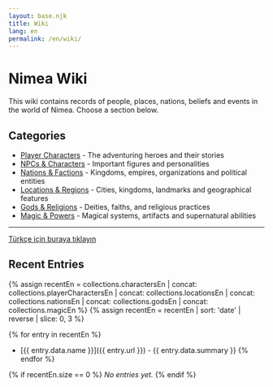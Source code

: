 ```yaml
---
layout: base.njk
title: Wiki
lang: en
permalink: /en/wiki/
---
```


# Nimea Wiki

This wiki contains records of people, places, nations, beliefs and events in the world of Nimea. Choose a section below.

## Categories

* [Player Characters](/en/wiki/player-characters/) - The adventuring heroes and their stories
* [NPCs & Characters](/en/wiki/characters/) - Important figures and personalities
* [Nations & Factions](/en/wiki/nations-factions/) - Kingdoms, empires, organizations and political entities
* [Locations & Regions](/en/wiki/locations-regions/) - Cities, kingdoms, landmarks and geographical features
* [Gods & Religions](/en/wiki/gods-religions/) - Deities, faiths, and religious practices
* [Magic & Powers](/en/wiki/magic-powers/) - Magical systems, artifacts and supernatural abilities

---

[Türkçe için buraya tıklayın](/wiki/)

## Recent Entries

{% assign recentEn = collections.charactersEn
	| concat: collections.playerCharactersEn
	| concat: collections.locationsEn
	| concat: collections.nationsEn
	| concat: collections.godsEn
	| concat: collections.magicEn %}
{% assign recentEn = recentEn | sort: 'date' | reverse | slice: 0, 3 %}

{% for entry in recentEn %}
* [{{ entry.data.name }}]({{ entry.url }}) - {{ entry.data.summary }}
{% endfor %}

{% if recentEn.size == 0 %}
*No entries yet.*
{% endif %}